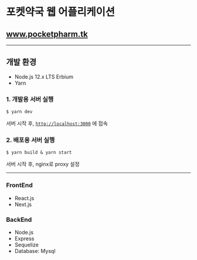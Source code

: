 # 포켓약국 웹 어플리케이션

## www.pocketpharm.tk

---

## 개발 환경

- Node.js 12.x LTS Erbium
- Yarn

### 1. 개발용 서버 실행

```shell
$ yarn dev
```

서버 시작 후,
[`http://localhost:3000`](http://localhost:3000) 에 접속

### 2. 배포용 서버 실행

```shell
$ yarn build & yarn start
```

서버 시작 후, nginx로 proxy 설정

---

### FrontEnd

- React.js
- Next.js

### BackEnd

- Node.js
- Express
- Sequelize
- Database: Mysql